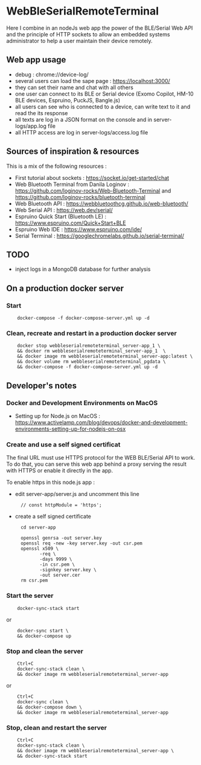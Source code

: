 # WebBleSerialRemoteTerminal

Here I combine in an nodeJs web app the power of the BLE/Serial Web API and the principle of HTTP sockets to allow an embedded systems administrator to help a user maintain their device remotely.

## Web app usage

- debug : chrome://device-log/
- several users can load the sape page : <https://localhost:3000/>
- they can set their name and chat with all others
- one user can connect to its BLE or Serial device (Exomo Copilot, HM-10 BLE devices, Espruino, PuckJS, Bangle.js)
- all users can see who is connected to a device, can write text to it and read the its response
- all texts are log in a JSON format on the console and in server-logs/app.log file
- all HTTP access are log in server-logs/access.log file

## Sources of inspiration & resources

This is a mix of the following resources :

- First tutorial about sockets : <https://socket.io/get-started/chat>
- Web Bluetooth Terminal from Danila Loginov : <https://github.com/loginov-rocks/Web-Bluetooth-Terminal> and <https://github.com/loginov-rocks/bluetooth-terminal>
- Web Bluetooth API : <https://webbluetoothcg.github.io/web-bluetooth/>
- Web Serial API : <https://web.dev/serial/>
- Espruino Quick Start (Bluetooth LE) : <https://www.espruino.com/Quick+Start+BLE>
- Espruino Web IDE : <https://www.espruino.com/ide/>
- Serial Terminal : <https://googlechromelabs.github.io/serial-terminal/>

## TODO
 - inject logs in a MongoDB database for further analysis 

 ## On a production docker server

 ### Start

        docker-compose -f docker-compose-server.yml up -d

### Clean, recreate and restart in a production docker server
        docker stop webbleserialremoteterminal_server-app_1 \
        && docker rm webbleserialremoteterminal_server-app_1  \
        && docker image rm webbleserialremoteterminal_server-app:latest \
        && docker volume rm webbleserialremoteterminal_pgdata \
        && docker-compose -f docker-compose-server.yml up -d

## Developer's notes

### Docker and Development Environments on MacOS

- Setting up for Node.js on MacOS : <https://www.activelamp.com/blog/devops/docker-and-development-environments-setting-up-for-nodejs-on-osx>

### Create and use a self signed certificat

The final URL must use HTTPS protocol for the WEB BLE/Serial API to work.
To do that, you can serve this web app behind a proxy serving the result with HTTPS or enable it directly in the app.

To enable https in this node.js app :

- edit server-app/server.js and uncomment this line

        // const httpModule = 'https';

- create a self signed certificate

        cd server-app

        openssl genrsa -out server.key
        openssl req -new -key server.key -out csr.pem
        openssl x509 \
               -req \
               -days 9999 \
               -in csr.pem \
               -signkey server.key \
               -out server.cer
        rm csr.pem

### Start the server

        docker-sync-stack start

or

        docker-sync start \
        && docker-compose up

### Stop and clean the server

        Ctrl+C
        docker-sync-stack clean \
        && docker image rm webbleserialremoteterminal_server-app

or

        Ctrl+C
        docker-sync clean \
        && docker-compose down \
        && docker image rm webbleserialremoteterminal_server-app

### Stop, clean and restart the server

        Ctrl+C
        docker-sync-stack clean \
        && docker image rm webbleserialremoteterminal_server-app \
        && docker-sync-stack start
